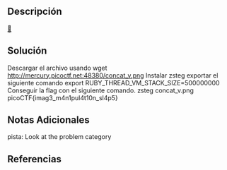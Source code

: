 ## Descripción 
[🥛](http://mercury.picoctf.net:48380/)
## Solución
Descargar el archivo usando 
wget http://mercury.picoctf.net:48380/concat_v.png
Instalar zsteg
exportar el siguiente comando 
export RUBY_THREAD_VM_STACK_SIZE=500000000
Conseguir la flag con el siguiente comando.
zsteg concat_v.png
picoCTF{imag3_m4n1pul4t10n_sl4p5}
## Notas Adicionales 
pista:
Look at the problem category
## Referencias
